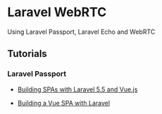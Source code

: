 # Laravel WebRTC
Using Laravel Passport, Laravel Echo and WebRTC

## Tutorials

### Laravel Passport
- [Building SPAs with Laravel 5.5 and Vue.js](http://voerro.com/blog/building-spas-with-laravel-5.5-and-vue.js-2-pt.1)

- [Building a Vue SPA with Laravel](https://laravel-news.com/using-vue-router-laravel)

